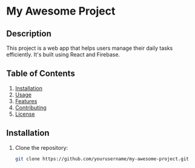 # My Awesome Project

## Description
This project is a web app that helps users manage their daily tasks efficiently. It's built using React and Firebase.

## Table of Contents
1. [Installation](#installation)
2. [Usage](#usage)
3. [Features](#features)
4. [Contributing](#contributing)
5. [License](#license)

## Installation
1. Clone the repository:
   ```bash
   git clone https://github.com/yourusername/my-awesome-project.git
